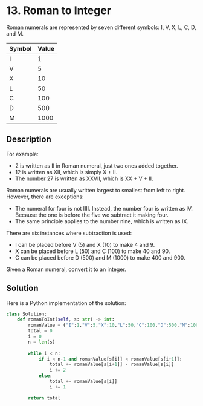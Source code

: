 # 13. Roman to Integer

Roman numerals are represented by seven different symbols: I, V, X, L, C, D, and M.

| Symbol | Value |
|--------|-------|
| I      | 1     |
| V      | 5     |
| X      | 10    |
| L      | 50    |
| C      | 100   |
| D      | 500   |
| M      | 1000  |

## Description

For example:
- 2 is written as II in Roman numeral, just two ones added together.
- 12 is written as XII, which is simply X + II.
- The number 27 is written as XXVII, which is XX + V + II.

Roman numerals are usually written largest to smallest from left to right. However, there are exceptions:
- The numeral for four is not IIII. Instead, the number four is written as IV. Because the one is before the five we subtract it making four.
- The same principle applies to the number nine, which is written as IX.

There are six instances where subtraction is used:
- I can be placed before V (5) and X (10) to make 4 and 9.
- X can be placed before L (50) and C (100) to make 40 and 90.
- C can be placed before D (500) and M (1000) to make 400 and 900.

Given a Roman numeral, convert it to an integer.

## Solution

Here is a Python implementation of the solution:

```python
class Solution:
    def romanToInt(self, s: str) -> int:
        romanValue = {"I":1,"V":5,"X":10,"L":50,"C":100,"D":500,"M":1000}
        total = 0
        i = 0
        n = len(s)
        
        while i < n:
            if i < n-1 and romanValue[s[i]] < romanValue[s[i+1]]:
                total += romanValue[s[i+1]] - romanValue[s[i]]
                i += 2
            else:
                total += romanValue[s[i]]
                i += 1

        return total